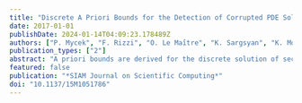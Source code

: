 ```yaml
---
title: "Discrete A Priori Bounds for the Detection of Corrupted PDE Solutions in Exascale Computations"
date: 2017-01-01
publishDate: 2024-01-14T04:09:23.178489Z
authors: ["P. Mycek", "F. Rizzi", "O. Le Maı̂tre", "K. Sargsyan", "K. Morris", "C. Safta", "B. Debusschere", "O. Knio"]
publication_types: ["2"]
abstract: "A priori bounds are derived for the discrete solution of second-order elliptic partial differential equations (PDEs). The bounds have two contributions. First, the influence of boundary conditions is taken into account through a discrete maximum principle. Second, the contribution of the source field is evaluated in a fashion similar to that used in the treatment of the continuous a priori operators. Closed form expressions are, in particular, obtained for the case of a conservative, second-order finite difference approximation of the diffusion equation with variable scalar diffusivity. The bounds are then incorporated into a resilient domain decomposition framework, in order to verify the admissibility of local PDE solutions. The computations demonstrate that the bounds are able to detect most system faults, and thus considerably enhance the resilience and the overall performance of the solver."
featured: false
publication: "*SIAM Journal on Scientific Computing*"
doi: "10.1137/15M1051786"
---
```


